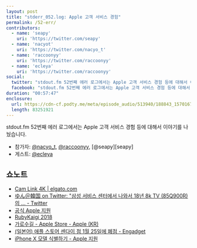 ```yaml
---
layout: post
title: "stderr_052.log: Apple 고객 서비스 경험"
permalink: /52-err/
contributors:
  - name: 'seapy'
    uri: 'https://twitter.com/seapy'
  - name: 'nacyot'
    uri: 'https://twitter.com/nacyo_t'
  - name: 'raccoonyy'
    uri: 'https://twitter.com/raccoonyy'
  - name: 'ecleya'
    uri: 'https://twitter.com/raccoonyy'
social:
  twitter: "stdout.fm 52번째 에러 로그에서는 Apple 고객 서비스 경험 등에 대해서 이야기를 나눴습니다."
  facebook: "stdout.fm 52번째 에러 로그에서는 Apple 고객 서비스 경험 등에 대해서 이야기를 나눴습니다."
duration: "00:57:47"
enclosure:
  url: https://cdn-cf.podty.me/meta/episode_audio/513940/188843_1570167643205.mp3
  length: 83251921
---
```



stdout.fm 52번째 에러 로그에서는 Apple 고객 서비스 경험  등에 대해서 이야기를 나눴습니다.

* 참가자: [@nacyo_t][nac], [@raccoonyy][rac], [@seapy][seapy]
* 게스트: [@ecleya][ecl]

[nac]: https://twitter.com/nacyo_t
[rac]: https://twitter.com/raccoonyy
[ecl]: https://twitter.com/ecleya
[sea]: https://twitter.com/seapy

## 쇼노트

* [Cam Link 4K \| elgato.com](https://www.elgato.com/en/gaming/cam-link-4k)
* [ゆん＠韓国 on Twitter: "삼성 서비스 센터에서 나와서 18년 8k TV (85Q900R)의 ... - Twitter](https://twitter.com/yun_seoul/status/1174524730579120128)
* [공식 Apple 지원](https://support.apple.com/ko-kr)
* [RubyKaigi 2018](https://rubykaigi.org/2018/)
* [가로수길 - Apple Store - Apple (KR)](https://www.apple.com/kr/retail/garosugil/)
* [(일본어) 애플 스토어 센다이 점 1월 25일에 폐점 - Engadget](https://japanese.engadget.com/2019/01/07/apple-1-25/)
* [iPhone X 모델 식별하기 - Apple 지원](https://support.apple.com/ko-kr/HT201296)
